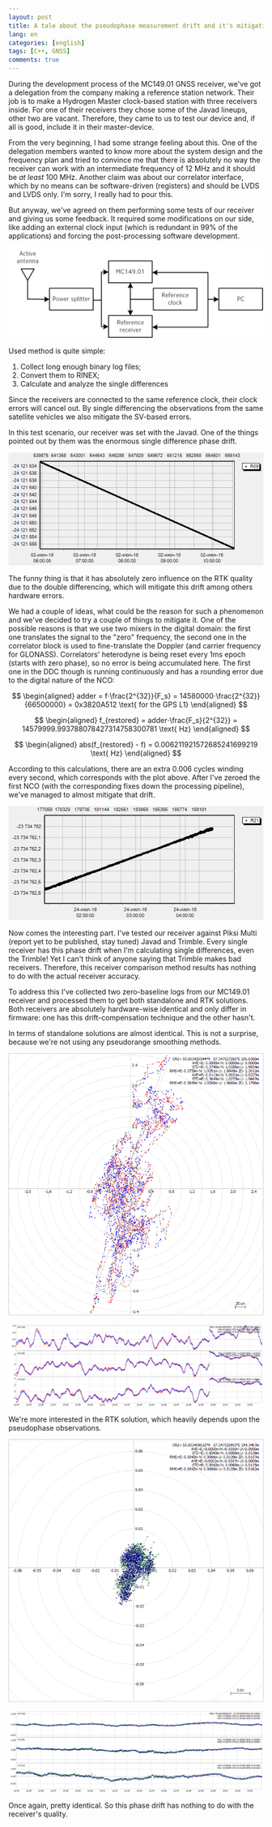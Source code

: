 ```yaml
---
layout: post
title: A tale about the pseudophase measurement drift and it's mitigation
lang: en
categories: [english]
tags: [C++, GNSS]
comments: true
---
```


During the development process of the MC149.01 GNSS receiver, we've got a delegation from the company making a reference station network. Their job is to make a Hydrogen Master clock-based station with three receivers inside. For one of their receivers they chose some of the Javad lineups, other two are vacant. Therefore, they came to us to test our device and, if all is good, include it in their master-device. 

From the very beginning, I had some strange feeling about this. One of the delegation members wanted to know more about the system design and the frequency plan and tried to convince me that there is absolutely no way the receiver can work with an intermediate frequency of 12 MHz and it should be _at least_ 100 MHz. Another claim was about our correlator interface, which by no means can be software-driven (registers) and should be LVDS and LVDS only. I'm sorry, I really had to pour this.

But anyway, we've agreed on them performing some tests of our receiver and giving us some feedback. It required some modifications on our side, like adding an external clock input (which is redundant in 99% of the applications) and forcing the post-processing software development. 

![Test stand schematic](/assets/img/phase_drift/test_stand.png) 

Used method is quite simple:

1. Collect long enough binary log files;
2. Convert them to RINEX;
3. Calculate and analyze the single differences

Since the receivers are connected to the same reference clock, their clock errors will cancel out. By single differencing the observations from the same satellite vehicles we also mitigate the SV-based errors. 

In this test scenario, our receiver was set with the Javad. One of the things pointed out by them was the enormous single difference phase drift.

![Phase drift](/assets/img/phase_drift/phase.png)

The funny thing is that it has absolutely zero influence on the RTK quality due to the double differencing, which will mitigate this drift among others hardware errors. 

We had a couple of ideas, what could be the reason for such a phenomenon and we've decided to try a couple of things to mitigate it. One of the possible reasons is that we use two mixers in the digital domain: the first one translates the signal to the "zero" frequency, the second one in the correlator block is used to fine-translate the Doppler (and carrier frequency for GLONASS). Correlators' heterodyne is being reset every 1ms epoch (starts with zero phase), so no error is being accumulated here. The first one in the DDC though is running continuously and has a rounding error due to the digital nature of the NCO:

$$ \begin{aligned} adder = f⋅\frac{2^{32}}{F_s} = 14580000⋅\frac{2^{32}}{66500000} = 0x3820A512 \text{ for the GPS L1} \end{aligned} $$

$$ \begin{aligned} f_{restored} = adder⋅\frac{F_s}{2^{32}} = 14579999.993788078427314758300781 \text{ Hz} \end{aligned} $$

$$ \begin{aligned} abs(f_{restored} - f) = 0.006211921572685241699219 \text{ Hz} \end{aligned} $$

According to this calculations, there are an extra 0.006 cycles winding every second, which corresponds with the plot above. After I've zeroed the first NCO (with the corresponding fixes down the processing pipeline), we've managed to almost mitigate that drift.

![Fixed phase drift](/assets/img/phase_drift/phase_fixed.png)

Now comes the interesting part. I've tested our receiver against Piksi Multi (report yet to be published, stay tuned) Javad and Trimble. Every single receiver has this phase drift when I'm calculating single differences, even the Trimble! Yet I can't think of anyone saying that Trimble makes bad receivers. Therefore, this receiver comparison method results has nothing to do with the actual receiver accuracy.

To address this I've collected two zero-baseline logs from our MC149.01 receiver and processed them to get both standalone and RTK solutions. Both receivers are absolutely hardware-wise identical and only differ in firmware: one has this drift-compensation technique and the other hasn't.

In terms of standalone solutions are almost identical. This is not a surprise,  because we're not using any pseudorange smoothing methods.

![Standalone plane](/assets/img/phase_drift/standalone_plane.png)

![Standalone](/assets/img/phase_drift/standalone.png)

We're more interested in the RTK solution, which heavily depends upon the pseudophase observations.

![RTK plane](/assets/img/phase_drift/rtk_plane.png)

![RTK](/assets/img/phase_drift/rtk.png)

Once again, pretty identical. So this phase drift has nothing to do with the receiver's quality.